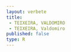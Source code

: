 ```yaml
---
layout: verbete
title:
 - TEIXEIRA, VALDOMIRO
 - TEIXEIRA, Valdomiro
published: false
type: R
---
```


